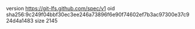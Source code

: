 version https://git-lfs.github.com/spec/v1
oid sha256:9c249f04bbf30ec3ee246a73896f6e90f74602ef7b3ac97300e37c924d4a1483
size 2145

